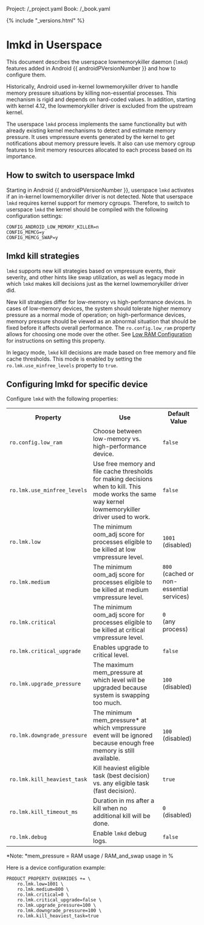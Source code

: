 Project: /_project.yaml
Book: /_book.yaml

{% include "_versions.html" %}

<!--
  Copyright 2018 The Android Open Source Project

  Licensed under the Apache License, Version 2.0 (the "License");
  you may not use this file except in compliance with the License.
  You may obtain a copy of the License at

      http://www.apache.org/licenses/LICENSE-2.0

  Unless required by applicable law or agreed to in writing, software
  distributed under the License is distributed on an "AS IS" BASIS,
  WITHOUT WARRANTIES OR CONDITIONS OF ANY KIND, either express or implied.
  See the License for the specific language governing permissions and
  limitations under the License.
-->

# lmkd in Userspace

This document describes the userspace lowmemorykiller daemon (`lmkd`) features
added in Android {{ androidPVersionNumber }} and how to configure them.

Historically, Android used in-kernel lowmemorykiller driver to handle memory
pressure situations by killing non-essential processes. This mechanism is rigid
and depends on hard-coded values. In addition, starting with kernel 4.12, the
lowmemorykiller driver is excluded from the upstream kernel.

The userspace `lmkd` process implements the same functionality but with already
existing kernel mechanisms to detect and estimate memory pressure. It uses
vmpressure events generated by the kernel to get notifications about memory
pressure levels.  It also can use memory cgroup features to limit memory resources
allocated to each process based on its importance.


## How to switch to userspace lmkd

Starting in Android {{ androidPVersionNumber }}, userspace `lmkd` activates if an
in-kernel lowmemorykiller driver is not detected. Note that userspace `lmkd`
requires kernel support for memory cgroups. Therefore, to switch to userspace
`lmkd` the kernel should be compiled with the following configuration  settings:

```
CONFIG_ANDROID_LOW_MEMORY_KILLER=n
CONFIG_MEMCG=y
CONFIG_MEMCG_SWAP=y
```

## lmkd kill strategies

`lmkd` supports new kill strategies based on vmpressure events, their severity,
and other hints like swap utilization, as well as legacy mode in which `lmkd`
makes kill decisions just as the kernel lowmemorykiller driver did.

New kill strategies differ for low-memory vs high-performance devices. In cases
of low-memory devices, the system should tolerate higher memory pressure as a
normal mode of operation; on high-performance devices, memory pressure should be
viewed as an abnormal situation that should be fixed before it affects overall
performance. The `ro.config.low_ram` property allows for choosing one mode over
the other. See [Low RAM Configuration](/devices/tech/perf/low-ram) for
instructions on setting this property.

In legacy mode, `lmkd` kill decisions are made based on free memory and file cache
thresholds. This mode is enabled by setting the `ro.lmk.use_minfree_levels`
property to `true`.


## Configuring lmkd for specific device

Configure `lmkd` with the following properties:

<table>
  <tr>
   <th>Property</th>
   <th>Use</th>
   <th>Default Value</th>
  </tr>
  <tr>
   <td><code>ro.config.low_ram</code>
   </td>
   <td>Choose between low-memory vs. high-performance device.
   </td>
   <td><code>false</code>
   </td>
  </tr>
  <tr>
   <td><code>ro.lmk.use_minfree_levels</code>
   </td>
   <td>Use free memory and file cache thresholds for making decisions when to
   kill. This mode works the same way kernel lowmemorykiller driver used to
   work.
   </td>
   <td><code>false</code>
   </td>
  </tr>
  <tr>
   <td><code>ro.lmk.low</code>
   </td>
   <td>The minimum oom_adj score for processes eligible to be killed at low
   vmpressure level.
   </td>
   <td><code>1001</code><br>
(disabled)
   </td>
  </tr>
  <tr>
   <td><code>ro.lmk.medium</code>
   </td>
   <td>The minimum oom_adj score for processes eligible to be killed at medium
   vmpressure level.
   </td>
   <td><code>800</code><br>
(cached or non-essential services)
   </td>
  </tr>
  <tr>
   <td><code>ro.lmk.critical</code>
   </td>
   <td>The minimum oom_adj score for processes eligible to be killed at critical
   vmpressure level.
   </td>
   <td><code>0</code><br>
(any process)
   </td>
  </tr>
  <tr>
   <td><code>ro.lmk.critical_upgrade</code>
   </td>
   <td>Enables upgrade to critical level.
   </td>
   <td><code>false</code>
   </td>
  </tr>
  <tr>
   <td><code>ro.lmk.upgrade_pressure</code>
   </td>
   <td>The maximum mem_pressure at which level will be upgraded because system
   is swapping too much.
   </td>
   <td><code>100</code><br>
(disabled)
   </td>
  </tr>
  <tr>
   <td><code>ro.lmk.downgrade_pressure</code>
   </td>
   <td>The minimum mem_pressure* at which vmpressure event will be ignored
   because enough free memory is still available.
   </td>
   <td><code>100</code><br>
(disabled)
   </td>
  </tr>
  <tr>
   <td><code>ro.lmk.kill_heaviest_task</code>
   </td>
   <td>Kill heaviest eligible task (best decision) vs. any eligible task (fast
   decision).</td>
   <td><code>true</code>
   </td>
  </tr>
  <tr>
   <td><code>ro.lmk.kill_timeout_ms</code>
   </td>
   <td>Duration in ms after a kill when no additional kill will be done.
   </td>
   <td><code>0</code><br>
(disabled)
   </td>
  </tr>
  <tr>
   <td><code>ro.lmk.debug</code>
   </td>
   <td>Enable <code>lmkd</code> debug logs.
   </td>
   <td><code>false</code>
   </td>
  </tr>
</table>

*Note: *mem_pressure = RAM usage / RAM_and_swap usage in %

Here is a device configuration example:

```
PRODUCT_PROPERTY_OVERRIDES += \
    ro.lmk.low=1001 \
    ro.lmk.medium=800 \
    ro.lmk.critical=0 \
    ro.lmk.critical_upgrade=false \
    ro.lmk.upgrade_pressure=100 \
    ro.lmk.downgrade_pressure=100 \
    ro.lmk.kill_heaviest_task=true
```
